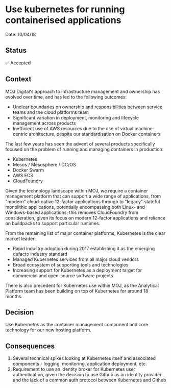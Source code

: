 # Use kubernetes for running containerised applications 

Date: 10/04/18

## Status

✅ Accepted

## Context

MOJ Digital's approach to infrastructure management and ownership has evolved over time, and has led to the following outcomes:

- Unclear boundaries on ownership and responsibilities between service teams and the cloud platforms team
- Significant variation in deployment, monitoring and lifecycle management across products
- Inefficient use of AWS resources due to the use of virtual machine-centric architecture, despite our standardisation on Docker containers

The last few years has seen the advent of several products specifically focused on the problem of running and managing containers in production:

- Kubernetes
- Mesos / Mesosphere / DC/OS
- Docker Swarm
- AWS ECS
- CloudFoundry

Given the technology landscape within MOJ, we require a container management platform that can support a wide range of applications, from "modern" cloud-native 12-factor applications through to "legacy" stateful monolithic applications, potentially encompassing both Linux- and Windows-based applications; this removes CloudFoundry from consideration, given its focus on modern 12-factor applications and reliance on buildpacks to support particular runtimes.

From the remaining list of major container platforms, Kubernetes is the clear market leader:

- Rapid industry adoption during 2017 establishing it as the emerging defacto industry standard
- Managed Kubernetes services from all major cloud vendors
- Broad ecosystem of supporting tools and technologies
- Increasing support for Kubernetes as a deployment target for commercial and open-source software projects

There is also precedent for Kubernetes use within MOJ, as the Analytical Platform team has been building on top of Kubernetes for around 18 months.

## Decision

Use Kubernetes as the container management component and core technology for our new hosting platform.

## Consequences

1. Several technical spikes looking at Kubernetes itself and associated components - logging, monitoring, application deployment, etc.
2. Requirement to use an identity broker for Kubernetes user authentication, given the decision to use Github as an identity provider and the lack of a common auth protocol between Kubernetes and Github
